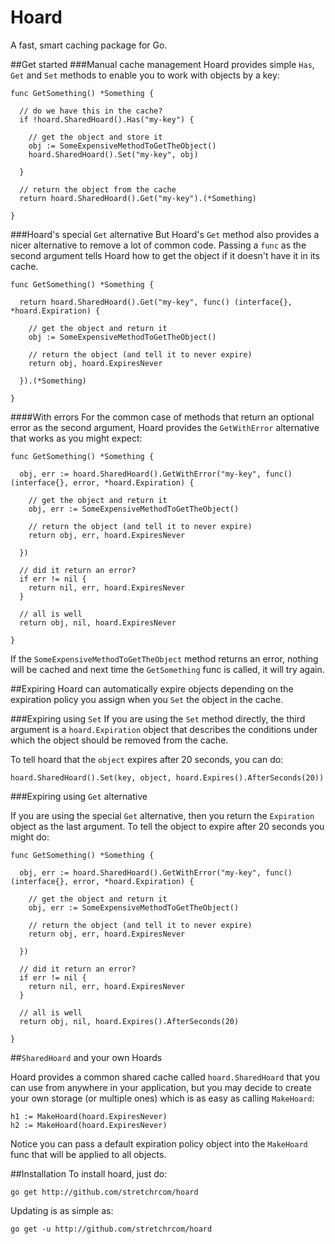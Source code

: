 # Hoard

A fast, smart caching package for Go.

##Get started
###Manual cache management
Hoard provides simple `Has`, `Get` and `Set` methods to enable you to work with objects by a key:

    func GetSomething() *Something {

      // do we have this in the cache?
      if !hoard.SharedHoard().Has("my-key") {
  
      	// get the object and store it
      	obj := SomeExpensiveMethodToGetTheObject()
      	hoard.SharedHoard().Set("my-key", obj)
  
      }
  
      // return the object from the cache
      return hoard.SharedHoard().Get("my-key").(*Something)

    }

###Hoard's special `Get` alternative
But Hoard's `Get` method also provides a nicer alternative to remove a lot of common code.  Passing a `func` as the second argument tells Hoard how to get the object if it doesn't have it in its cache. 

    func GetSomething() *Something {

      return hoard.SharedHoard().Get("my-key", func() (interface{}, *hoard.Expiration) {
    	
    	// get the object and return it
    	obj := SomeExpensiveMethodToGetTheObject()
    	
    	// return the object (and tell it to never expire)
    	return obj, hoard.ExpiresNever
    	
      }).(*Something)

    }

####With errors
For the common case of methods that return an optional error as the second argument, Hoard provides the `GetWithError` alternative that works as you might expect:

    func GetSomething() *Something {

      obj, err := hoard.SharedHoard().GetWithError("my-key", func() (interface{}, error, *hoard.Expiration) {
    	
    	// get the object and return it
    	obj, err := SomeExpensiveMethodToGetTheObject()
    	
    	// return the object (and tell it to never expire)
    	return obj, err, hoard.ExpiresNever
    	
      })
      
      // did it return an error?
      if err != nil {
      	return nil, err, hoard.ExpiresNever
      }
      
      // all is well
      return obj, nil, hoard.ExpiresNever

    }

If the `SomeExpensiveMethodToGetTheObject` method returns an error, nothing will be cached and next time the `GetSomething` func is called, it will try again.

##Expiring
Hoard can automatically expire objects depending on the expiration policy you assign when you `Set` the object in the cache.

###Expiring using `Set`
If you are using the `Set` method directly, the third argument is a `hoard.Expiration` object that describes the conditions under which the object should be removed from the cache.

To tell hoard that the `object` expires after 20 seconds, you can do:

    hoard.SharedHoard().Set(key, object, hoard.Expires().AfterSeconds(20))

###Expiring using `Get` alternative

If you are using the special `Get` alternative, then you return the `Expiration` object as the last argument.  To tell the object to expire after 20 seconds you might do:

    func GetSomething() *Something {

      obj, err := hoard.SharedHoard().GetWithError("my-key", func() (interface{}, error, *hoard.Expiration) {
    	
    	// get the object and return it
    	obj, err := SomeExpensiveMethodToGetTheObject()
    	
    	// return the object (and tell it to never expire)
    	return obj, err, hoard.ExpiresNever
    	
      })
      
      // did it return an error?
      if err != nil {
      	return nil, err, hoard.ExpiresNever
      }
      
      // all is well
      return obj, nil, hoard.Expires().AfterSeconds(20)

    }

##`SharedHoard` and your own Hoards

Hoard provides a common shared cache called `hoard.SharedHoard` that you can use from anywhere in your application, but you may decide to create your own storage (or multiple ones) which is as easy as calling `MakeHoard`:

    h1 := MakeHoard(hoard.ExpiresNever)
    h2 := MakeHoard(hoard.ExpiresNever)
    
Notice you can pass a default expiration policy object into the `MakeHoard` func that will be applied to all objects.

##Installation
To install hoard, just do:

    go get http://github.com/stretchrcom/hoard

Updating is as simple as:

    go get -u http://github.com/stretchrcom/hoard
